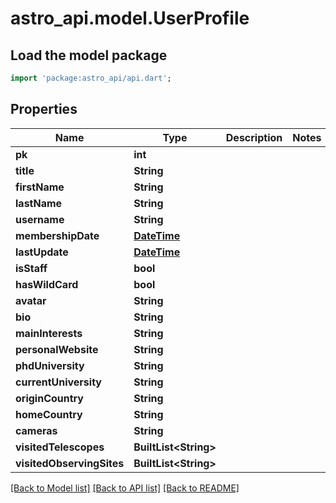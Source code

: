 # astro_api.model.UserProfile

## Load the model package
```dart
import 'package:astro_api/api.dart';
```

## Properties
Name | Type | Description | Notes
------------ | ------------- | ------------- | -------------
**pk** | **int** |  | 
**title** | **String** |  | 
**firstName** | **String** |  | 
**lastName** | **String** |  | 
**username** | **String** |  | 
**membershipDate** | [**DateTime**](DateTime.md) |  | 
**lastUpdate** | [**DateTime**](DateTime.md) |  | 
**isStaff** | **bool** |  | 
**hasWildCard** | **bool** |  | 
**avatar** | **String** |  | 
**bio** | **String** |  | 
**mainInterests** | **String** |  | 
**personalWebsite** | **String** |  | 
**phdUniversity** | **String** |  | 
**currentUniversity** | **String** |  | 
**originCountry** | **String** |  | 
**homeCountry** | **String** |  | 
**cameras** | **String** |  | 
**visitedTelescopes** | **BuiltList&lt;String&gt;** |  | 
**visitedObservingSites** | **BuiltList&lt;String&gt;** |  | 

[[Back to Model list]](../README.md#documentation-for-models) [[Back to API list]](../README.md#documentation-for-api-endpoints) [[Back to README]](../README.md)


